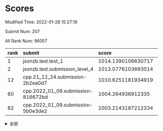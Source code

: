 # Scores

Modified Time: 2022-01-28 15:27:19

Submit Num: 207

All Rank Num: 96057

| rank |               submit               |       score        |       sigma        | pk_num |
| :--- | :--------------------------------- | :----------------- | :----------------- | :----- |
| 1    | jsonzb.test.test_1                 | 1014.1390108630717 | 0.8142622809318074 | 1858   |
| 2    | jsonzb.test.submission_level_4     | 1013.0776103693014 | 0.7812787657707148 | 1857   |
| 12   | cpp.21_12_24.submission-2b2ea0d7   | 1010.6251181934919 | 0.7533025885600588 | 1854   |
| 60   | cpp.2022_01_09.submission-816672bd | 1004.264936912335  | 0.7215052591539913 | 1856   |
| 82   | cpp.2022_01_09.submission-5b0e3de2 | 1003.2143187212334 | 0.7111596052189433 | 1860   |


<details>
<summary>全部</summary>

| rank |                 submit                 |       score        |       sigma        | pk_num |
| :--- | :------------------------------------- | :----------------- | :----------------- | :----- |
| 1    | jsonzb.test.test_1                     | 1014.1390108630717 | 0.8142622809318074 | 1858   |
| 2    | jsonzb.test.submission_level_4         | 1013.0776103693014 | 0.7812787657707148 | 1857   |
| 3    | gobigger.level_3.submission_level_3_9  | 1012.3035704773682 | 0.775260469952814  | 1854   |
| 4    | gobigger.level_3.submission_level_3_5  | 1011.7700997674222 | 0.7829408799721417 | 1859   |
| 5    | gobigger.level_3.submission_level_3_27 | 1011.4093348100845 | 0.7403070163079611 | 1857   |
| 6    | gobigger.level_3.submission_level_3_31 | 1011.3332814144298 | 0.7746415562853247 | 1862   |
| 7    | gobigger.level_3.submission_level_3_13 | 1011.1990552783752 | 0.7572004767108439 | 1857   |
| 8    | gobigger.level_3.submission_level_3_39 | 1010.9328475212538 | 0.758846667148221  | 1850   |
| 9    | gobigger.level_3.submission_level_3_17 | 1010.8654328381098 | 0.7792350414681204 | 1857   |
| 10   | gobigger.level_3.submission_level_3_0  | 1010.815549076597  | 0.7429651956671711 | 1855   |
| 11   | gobigger.level_3.submission_level_3_25 | 1010.8127324250896 | 0.7625638665097054 | 1859   |
| 12   | cpp.21_12_24.submission-2b2ea0d7       | 1010.6251181934919 | 0.7533025885600588 | 1854   |
| 13   | gobigger.level_3.submission_level_3_21 | 1010.5934635450956 | 0.7591884579720248 | 1857   |
| 14   | gobigger.level_3.submission_level_3_2  | 1010.3184164981527 | 0.753982724675925  | 1855   |
| 15   | gobigger.level_3.submission_level_3_42 | 1010.233708213246  | 0.7803717501235227 | 1857   |
| 16   | gobigger.level_3.submission_level_3_16 | 1010.1304556015742 | 0.767235678682014  | 1852   |
| 17   | gobigger.level_3.submission_level_3_8  | 1010.116009929839  | 0.7556609304313979 | 1859   |
| 18   | gobigger.level_3.submission_level_3_32 | 1009.9745117604288 | 0.767796846130745  | 1858   |
| 19   | gobigger.level_3.submission_level_3_37 | 1009.9206428466741 | 0.7644589530872106 | 1858   |
| 20   | gobigger.level_3.submission_level_3_4  | 1009.8918159538408 | 0.7561410413985316 | 1858   |
| 21   | gobigger.level_3.submission_level_3_47 | 1009.8060395092601 | 0.7345743532856384 | 1863   |
| 22   | gobigger.level_3.submission_level_3_6  | 1009.75901559624   | 0.7583931308237529 | 1857   |
| 23   | gobigger.level_3.submission_level_3_45 | 1009.7336497248642 | 0.7605365331367138 | 1853   |
| 24   | gobigger.level_3.submission_level_3_30 | 1009.7130622987914 | 0.7496989433539193 | 1860   |
| 25   | gobigger.level_3.submission_level_3_38 | 1009.7034418975064 | 0.7663299778108037 | 1857   |
| 26   | gobigger.level_3.submission_level_3_34 | 1009.6999636518599 | 0.7670589974153755 | 1856   |
| 27   | gobigger.level_3.submission_level_3_10 | 1009.6963326263766 | 0.7371748982160048 | 1856   |
| 28   | gobigger.level_3.submission_level_3_43 | 1009.667231147336  | 0.7556896931878594 | 1859   |
| 29   | gobigger.level_3.submission_level_3_40 | 1009.6426903861324 | 0.7465299680511965 | 1865   |
| 30   | gobigger.level_3.submission_level_3_11 | 1009.6424196542741 | 0.7518422965004845 | 1860   |
| 31   | gobigger.level_3.submission_level_3_22 | 1009.5827512747209 | 0.7507494655353303 | 1854   |
| 32   | gobigger.level_3.submission_level_3_7  | 1009.5775931447472 | 0.7527157498846694 | 1850   |
| 33   | gobigger.level_3.submission_level_3_18 | 1009.560115953185  | 0.7606673560608428 | 1859   |
| 34   | gobigger.level_3.submission_level_3_20 | 1009.5547136323642 | 0.7613327879577031 | 1858   |
| 35   | gobigger.level_3.submission_level_3_29 | 1009.5119617877771 | 0.7499189181254672 | 1855   |
| 36   | gobigger.level_3.submission_level_3_49 | 1009.477954128743  | 0.7612529312260443 | 1856   |
| 37   | gobigger.level_3.submission_level_3_12 | 1009.4149711688401 | 0.7478206901991831 | 1861   |
| 38   | gobigger.level_3.submission_level_3_28 | 1009.4090913269133 | 0.7386542914896373 | 1859   |
| 39   | gobigger.level_3.submission_level_3_19 | 1009.3195149838072 | 0.7420261713684361 | 1855   |
| 40   | gobigger.level_3.submission_level_3_3  | 1009.2134646983756 | 0.7598557887980852 | 1853   |
| 41   | gobigger.level_3.submission_level_3_26 | 1009.1978816872153 | 0.7488553798092027 | 1851   |
| 42   | gobigger.level_3.submission_level_3_24 | 1009.134257539477  | 0.7445923672599445 | 1862   |
| 43   | gobigger.level_3.submission_level_3_14 | 1008.9850601129807 | 0.7614947241600948 | 1862   |
| 44   | gobigger.level_3.submission_level_3_36 | 1008.9781978940007 | 0.7463617470781588 | 1858   |
| 45   | gobigger.level_3.submission_level_3_23 | 1008.9302450152836 | 0.736116853480213  | 1860   |
| 46   | gobigger.level_3.submission_level_3_1  | 1008.9059222508743 | 0.7317532014560654 | 1858   |
| 47   | gobigger.level_3.submission_level_3_15 | 1008.6772176650155 | 0.7416040179483939 | 1858   |
| 48   | gobigger.level_3.submission_level_3_35 | 1008.6756326577204 | 0.7626321148582214 | 1862   |
| 49   | gobigger.level_3.submission_level_3_41 | 1008.6656062834404 | 0.7545062973419553 | 1852   |
| 50   | gobigger.level_3.submission_level_3_48 | 1008.5131028009027 | 0.7498038954817016 | 1855   |
| 51   | gobigger.level_3.submission_level_3_44 | 1008.5043823638929 | 0.7457626609036053 | 1857   |
| 52   | gobigger.level_3.submission_level_3_46 | 1007.8099061519689 | 0.7198024877668471 | 1860   |
| 53   | gobigger.level_3.submission_level_3_33 | 1007.7571917787637 | 0.7445089902426623 | 1856   |
| 54   | gobigger.level_1.submission_level_1_32 | 1005.5314770950881 | 0.7258303674570987 | 1852   |
| 55   | gobigger.level_1.submission_level_1_45 | 1004.7640881754246 | 0.712222876092608  | 1855   |
| 56   | gobigger.level_1.submission_level_1_5  | 1004.6410834339912 | 0.7128757561183515 | 1852   |
| 57   | gobigger.level_1.submission_level_1_3  | 1004.4783239264142 | 0.718508804951089  | 1853   |
| 58   | gobigger.level_1.submission_level_1_21 | 1004.4106473601208 | 0.7277304455003402 | 1857   |
| 59   | gobigger.level_1.submission_level_1_0  | 1004.3080936021482 | 0.7250467010975259 | 1857   |
| 60   | cpp.2022_01_09.submission-816672bd     | 1004.264936912335  | 0.7215052591539913 | 1856   |
| 61   | gobigger.level_1.submission_level_1_6  | 1004.2597626214607 | 0.7248537191600105 | 1856   |
| 62   | gobigger.level_1.submission_level_1_16 | 1004.1871660532395 | 0.7210737326597826 | 1853   |
| 63   | gobigger.level_1.submission_level_1_20 | 1004.1757411294669 | 0.7312195956709326 | 1861   |
| 64   | gobigger.level_1.submission_level_1_39 | 1004.1686245516296 | 0.7268947016906172 | 1858   |
| 65   | gobigger.level_1.submission_level_1_24 | 1004.050784709386  | 0.7114717110682469 | 1858   |
| 66   | gobigger.level_1.submission_level_1_13 | 1003.9973898377912 | 0.7088337441872913 | 1854   |
| 67   | gobigger.level_1.submission_level_1_11 | 1003.9600047792824 | 0.7127630909788142 | 1852   |
| 68   | gobigger.level_1.submission_level_1_48 | 1003.7930873445229 | 0.7188908210285098 | 1858   |
| 69   | gobigger.level_1.submission_level_1_49 | 1003.7907814801906 | 0.7205888074978111 | 1862   |
| 70   | gobigger.level_1.submission_level_1_17 | 1003.7701075672472 | 0.7140723561789621 | 1854   |
| 71   | gobigger.level_1.submission_level_1_34 | 1003.5929948153548 | 0.7078191908104129 | 1859   |
| 72   | gobigger.level_1.submission_level_1_7  | 1003.5133061101748 | 0.7121797697068074 | 1851   |
| 73   | gobigger.level_1.submission_level_1_28 | 1003.5065508266691 | 0.7186554569771443 | 1855   |
| 74   | gobigger.level_1.submission_level_1_15 | 1003.4806121962881 | 0.7049187155088606 | 1857   |
| 75   | gobigger.level_1.submission_level_1_18 | 1003.4529032029488 | 0.7186173024465877 | 1857   |
| 76   | gobigger.level_1.submission_level_1_8  | 1003.4445217998056 | 0.7205173961689031 | 1856   |
| 77   | gobigger.level_1.submission_level_1_42 | 1003.3694439129539 | 0.7181714821998949 | 1856   |
| 78   | gobigger.level_1.submission_level_1_22 | 1003.3691896777439 | 0.7207895308555906 | 1858   |
| 79   | gobigger.level_1.submission_level_1_36 | 1003.3087735522187 | 0.7084139864376434 | 1856   |
| 80   | gobigger.level_1.submission_level_1_2  | 1003.2680182114486 | 0.714210658598091  | 1860   |
| 81   | gobigger.level_1.submission_level_1_29 | 1003.2417332542176 | 0.7152603481997231 | 1855   |
| 82   | cpp.2022_01_09.submission-5b0e3de2     | 1003.2143187212334 | 0.7111596052189433 | 1860   |
| 83   | gobigger.level_1.submission_level_1_9  | 1003.1912189485734 | 0.7159235219357021 | 1850   |
| 84   | gobigger.level_1.submission_level_1_1  | 1003.1804569445849 | 0.7156995833518954 | 1857   |
| 85   | gobigger.level_1.submission_level_1_12 | 1003.1748392193716 | 0.7186327665702216 | 1853   |
| 86   | gobigger.level_1.submission_level_1_33 | 1003.0634685696526 | 0.7135424217922393 | 1851   |
| 87   | gobigger.level_1.submission_level_1_35 | 1002.9761521072614 | 0.7156245812029743 | 1861   |
| 88   | gobigger.level_1.submission_level_1_41 | 1002.9486314657912 | 0.7149343879119231 | 1862   |
| 89   | gobigger.level_1.submission_level_1_27 | 1002.9476617160415 | 0.7072490295668827 | 1854   |
| 90   | gobigger.level_1.submission_level_1_31 | 1002.852105936903  | 0.7199447783005207 | 1855   |
| 91   | gobigger.level_1.submission_level_1_44 | 1002.842501117394  | 0.71738116502606   | 1858   |
| 92   | gobigger.level_1.submission_level_1_25 | 1002.823867923189  | 0.7171785751526001 | 1853   |
| 93   | gobigger.level_1.submission_level_1_37 | 1002.8157465072106 | 0.7152406771233308 | 1854   |
| 94   | gobigger.level_1.submission_level_1_43 | 1002.7809129414733 | 0.7104556395678413 | 1856   |
| 95   | gobigger.level_1.submission_level_1_46 | 1002.7343416858638 | 0.7036982244027375 | 1849   |
| 96   | gobigger.level_1.submission_level_1_26 | 1002.5499053265441 | 0.7197896993096523 | 1854   |
| 97   | gobigger.level_1.submission_level_1_30 | 1002.4927033975367 | 0.708489419628571  | 1853   |
| 98   | gobigger.level_1.submission_level_1_40 | 1002.4346912252316 | 0.7078423059615242 | 1859   |
| 99   | gobigger.level_1.submission_level_1_14 | 1002.3858128210355 | 0.7183582264619851 | 1849   |
| 100  | gobigger.level_1.submission_level_1_10 | 1002.2895352681944 | 0.7246707124228007 | 1857   |
| 101  | gobigger.level_1.submission_level_1_19 | 1002.2484427014549 | 0.7080067835191032 | 1857   |
| 102  | gobigger.level_1.submission_level_1_23 | 1002.0755086426038 | 0.7208173951137649 | 1857   |
| 103  | gobigger.level_1.submission_level_1_4  | 1002.0096758571079 | 0.71409400315017   | 1859   |
| 104  | gobigger.level_1.submission_level_1_47 | 1001.8654534742407 | 0.7100416719191216 | 1858   |
| 105  | gobigger.level_1.submission_level_1_38 | 1001.1797822601436 | 0.7093305432564663 | 1854   |
| 106  | gobigger.random.submission_random_28   | 997.7832818887624  | 0.7045291512784146 | 1855   |
| 107  | gobigger.random.submission_random_14   | 997.2663997233769  | 0.7015662693644903 | 1855   |
| 108  | gobigger.random.submission_random_39   | 997.2179667363881  | 0.7086664323325257 | 1857   |
| 109  | gobigger.random.submission_random_37   | 997.1939914391348  | 0.7107472948509849 | 1858   |
| 110  | gobigger.random.submission_random_27   | 996.973668675794   | 0.7113693669985315 | 1854   |
| 111  | gobigger.random.submission_random_45   | 996.945901300373   | 0.7061666097420934 | 1859   |
| 112  | gobigger.random.submission_random_10   | 996.7903477637273  | 0.7066824874742456 | 1859   |
| 113  | gobigger.random.submission_random_29   | 996.6791583493122  | 0.7267951789126538 | 1851   |
| 114  | gobigger.random.submission_random_18   | 996.6535968690531  | 0.7086887939135014 | 1854   |
| 115  | gobigger.random.submission_random_11   | 996.6163867754002  | 0.709797719789936  | 1858   |
| 116  | gobigger.random.submission_random_9    | 996.4774203567973  | 0.7186777600373615 | 1857   |
| 117  | gobigger.random.submission_random_5    | 996.4189626418308  | 0.7164508779022549 | 1858   |
| 118  | gobigger.random.submission_random_21   | 996.4095709561396  | 0.7089496836735986 | 1855   |
| 119  | gobigger.random.submission_random_0    | 996.3946757465369  | 0.7049705432576442 | 1861   |
| 120  | gobigger.random.submission_random_6    | 996.3940910282005  | 0.7092629889242316 | 1858   |
| 121  | gobigger.random.submission_random_38   | 996.3867135093853  | 0.7043916172018932 | 1854   |
| 122  | gobigger.random.submission_random_41   | 996.3541216778083  | 0.7066905423736043 | 1853   |
| 123  | gobigger.random.submission_random_16   | 996.3540730414119  | 0.7083310998376116 | 1854   |
| 124  | gobigger.random.submission_random_34   | 996.2424352459303  | 0.7119270934594487 | 1860   |
| 125  | gobigger.random.submission_random_23   | 996.2165854008505  | 0.7224324976387961 | 1854   |
| 126  | gobigger.random.submission_random_48   | 996.1795322917523  | 0.7111822246192019 | 1856   |
| 127  | gobigger.random.submission_random_17   | 996.1418766001026  | 0.7150229349563365 | 1855   |
| 128  | gobigger.random.submission_random_46   | 996.109777339411   | 0.723133478265609  | 1855   |
| 129  | gobigger.random.submission_random_12   | 996.0739567763352  | 0.7030718177835766 | 1849   |
| 130  | gobigger.random.submission_random_30   | 996.0434842921755  | 0.7092979174586473 | 1857   |
| 131  | gobigger.random.submission_random_40   | 996.0290960470369  | 0.7101167657753792 | 1859   |
| 132  | gobigger.random.submission_random_26   | 995.961567566481   | 0.7014706308548073 | 1853   |
| 133  | gobigger.random.submission_random_49   | 995.88332072015    | 0.7136010171071917 | 1856   |
| 134  | gobigger.random.submission_random_36   | 995.793107270209   | 0.7095786913003486 | 1857   |
| 135  | gobigger.random.submission_random_19   | 995.7532012891081  | 0.7175928417269108 | 1849   |
| 136  | gobigger.random.submission_random_43   | 995.6822255526108  | 0.7117736592056209 | 1855   |
| 137  | gobigger.random.submission_random_8    | 995.5780240263509  | 0.7178350881322245 | 1852   |
| 138  | gobigger.random.submission_random_35   | 995.4985925283967  | 0.7144259403979402 | 1859   |
| 139  | gobigger.random.submission_random_24   | 995.4514816313705  | 0.7218490474185437 | 1856   |
| 140  | gobigger.random.submission_random_42   | 995.4504251433577  | 0.6991094271804253 | 1856   |
| 141  | gobigger.random.submission_random_31   | 995.4494558918318  | 0.7144922715618081 | 1857   |
| 142  | gobigger.random.submission_random_44   | 995.3956754566391  | 0.715928367963685  | 1855   |
| 143  | gobigger.random.submission_random_7    | 995.3699639673183  | 0.7249266187552925 | 1859   |
| 144  | gobigger.random.submission_random_4    | 995.3175211257292  | 0.7257995687374039 | 1858   |
| 145  | gobigger.random.submission_random_2    | 995.0770749270229  | 0.701179464138234  | 1857   |
| 146  | gobigger.random.submission_random_22   | 995.0750801273018  | 0.7222719953079513 | 1859   |
| 147  | gobigger.random.submission_random_25   | 995.0620148248763  | 0.7135574760533103 | 1857   |
| 148  | gobigger.random.submission_random_1    | 995.0572559246906  | 0.697685781201783  | 1853   |
| 149  | gobigger.random.submission_random_15   | 995.0238096954879  | 0.7246052073835173 | 1854   |
| 150  | gobigger.random.submission_random_33   | 994.9965125448432  | 0.7203366831784392 | 1855   |
| 151  | gobigger.random.submission_random_32   | 994.9299084975272  | 0.7267324369955773 | 1854   |
| 152  | gobigger.random.submission_random_13   | 994.9060564429537  | 0.719901428475302  | 1859   |
| 153  | gobigger.random.submission_random_3    | 994.8672724423944  | 0.7045098568057675 | 1854   |
| 154  | gobigger.random.submission_random_47   | 994.826162309653   | 0.7165739874217874 | 1854   |
| 155  | gobigger.random.submission_random_20   | 994.6329374931423  | 0.7151082461243038 | 1862   |
| 156  | gobigger.level_2.submission_level_2_25 | 994.3554051896698  | 0.7358243962562506 | 1861   |
| 157  | gobigger.level_2.submission_level_2_40 | 993.6835838830563  | 0.7217067338727856 | 1859   |
| 158  | gobigger.level_2.submission_level_2_10 | 993.5105147647904  | 0.7447566121909281 | 1857   |
| 159  | gobigger.level_2.submission_level_2_46 | 993.4424635488044  | 0.7354458377805708 | 1857   |
| 160  | gobigger.level_2.submission_level_2_26 | 993.3381522570891  | 0.7287621861205249 | 1856   |
| 161  | gobigger.level_2.submission_level_2_23 | 993.319949052677   | 0.7263491972426959 | 1853   |
| 162  | gobigger.level_2.submission_level_2_17 | 993.2576406753566  | 0.7353731406341274 | 1855   |
| 163  | gobigger.level_2.submission_level_2_19 | 993.2547021501786  | 0.7466628418753551 | 1854   |
| 164  | gobigger.level_2.submission_level_2_32 | 993.2491272617127  | 0.7396682663888995 | 1860   |
| 165  | gobigger.level_2.submission_level_2_48 | 993.2473313929488  | 0.7601661732982763 | 1861   |
| 166  | gobigger.level_2.submission_level_2_22 | 993.2093894048414  | 0.7328612711342714 | 1857   |
| 167  | gobigger.level_2.submission_level_2_34 | 993.1187686468215  | 0.757449722996173  | 1860   |
| 168  | gobigger.level_2.submission_level_2_16 | 993.0801250018324  | 0.7338525164803972 | 1856   |
| 169  | gobigger.level_2.submission_level_2_0  | 993.0162529080487  | 0.7460375469553469 | 1854   |
| 170  | gobigger.level_2.submission_level_2_3  | 992.8420236283749  | 0.7331483881827072 | 1856   |
| 171  | gobigger.level_2.submission_level_2_36 | 992.7926671246437  | 0.7597744998565632 | 1858   |
| 172  | gobigger.level_2.submission_level_2_29 | 992.7390193092061  | 0.7394532801613158 | 1856   |
| 173  | gobigger.level_2.submission_level_2_31 | 992.7109846274165  | 0.7313833117380408 | 1854   |
| 174  | gobigger.level_2.submission_level_2_15 | 992.7098156947828  | 0.7796027757509212 | 1852   |
| 175  | gobigger.level_2.submission_level_2_6  | 992.4780332777409  | 0.7599888153927262 | 1855   |
| 176  | gobigger.level_2.submission_level_2_9  | 992.4526446285927  | 0.7359680375932435 | 1857   |
| 177  | gobigger.level_2.submission_level_2_1  | 992.4008758041074  | 0.7430857169690072 | 1857   |
| 178  | gobigger.level_2.submission_level_2_39 | 992.1551742452766  | 0.7404728911793804 | 1857   |
| 179  | gobigger.level_2.submission_level_2_49 | 992.0226894605835  | 0.7666932845467271 | 1855   |
| 180  | gobigger.level_2.submission_level_2_27 | 992.0191566633011  | 0.7343470858962688 | 1860   |
| 181  | gobigger.level_2.submission_level_2_2  | 991.9671354729534  | 0.7422456450682489 | 1857   |
| 182  | gobigger.level_2.submission_level_2_14 | 991.9612418502101  | 0.7590696142695128 | 1855   |
| 183  | gobigger.level_2.submission_level_2_18 | 991.9048535502682  | 0.7568922556487903 | 1854   |
| 184  | gobigger.level_2.submission_level_2_30 | 991.8981685276473  | 0.7488659947919774 | 1854   |
| 185  | gobigger.level_2.submission_level_2_33 | 991.8922264229642  | 0.7430609858146743 | 1851   |
| 186  | gobigger.level_2.submission_level_2_35 | 991.8789112612491  | 0.7399659825747598 | 1858   |
| 187  | gobigger.level_2.submission_level_2_4  | 991.8187391758792  | 0.7473134075268653 | 1854   |
| 188  | gobigger.level_2.submission_level_2_37 | 991.7590113898501  | 0.7544670899755265 | 1855   |
| 189  | gobigger.level_2.submission_level_2_13 | 991.6408580784664  | 0.7572772728884407 | 1857   |
| 190  | gobigger.level_2.submission_level_2_12 | 991.6369374953254  | 0.7678795576881657 | 1860   |
| 191  | gobigger.level_2.submission_level_2_43 | 991.557028070057   | 0.7514221465470405 | 1856   |
| 192  | gobigger.level_2.submission_level_2_8  | 991.5223045113071  | 0.760269855744901  | 1866   |
| 193  | gobigger.level_2.submission_level_2_41 | 991.5172196248685  | 0.7672083737360547 | 1854   |
| 194  | gobigger.level_2.submission_level_2_42 | 991.4489306955545  | 0.7565032516620668 | 1857   |
| 195  | gobigger.level_2.submission_level_2_38 | 991.3680844334219  | 0.750701031707233  | 1852   |
| 196  | gobigger.level_2.submission_level_2_21 | 991.2617882107605  | 0.7704325963682949 | 1856   |
| 197  | gobigger.level_2.submission_level_2_45 | 990.9579043698353  | 0.7449058566135638 | 1852   |
| 198  | gobigger.level_2.submission_level_2_24 | 990.9318256937304  | 0.7694641689673749 | 1853   |
| 199  | gobigger.level_2.submission_level_2_28 | 990.7837754889106  | 0.7507863784617215 | 1852   |
| 200  | gobigger.level_2.submission_level_2_44 | 990.7578572544156  | 0.7605711842355612 | 1855   |
| 201  | gobigger.level_2.submission_level_2_20 | 990.725120146601   | 0.7802373193389642 | 1854   |
| 202  | gobigger.level_2.submission_level_2_5  | 990.6606260723796  | 0.7537374250660365 | 1857   |
| 203  | gobigger.level_2.submission_level_2_7  | 990.3943095542132  | 0.7543129284525564 | 1848   |
| 204  | gobigger.level_2.submission_level_2_47 | 989.7983616837079  | 0.7721775615371191 | 1855   |
| 205  | gobigger.level_2.submission_level_2_11 | 989.6908758015277  | 0.795336469925866  | 1851   |
| 206  | gobigger.none.submission_none_1        | 977.3750044833057  | 1.2270923567115766 | 1860   |
| 207  | gobigger.none.submission_none_0        | 976.3206630199671  | 1.3380330096395159 | 1858   |

</details>